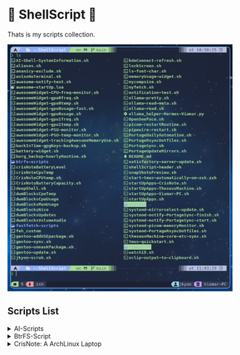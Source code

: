 # 🐚 ShellScript 📜

Thats is my scripts collection.

![Scripts preview](https://github.com/jKy0n/ShellScript/blob/main/.media/screenshot-2025-06-28.png)


## Scripts List 

<details>
    <summary>AI-Scripts</summary>
        AI-Shell-SystemInformation.sh: Script to make AI better response system info
</details>
<details>
    <summary>BtrFS-Script</summary>
        Filesystem-show-script.sh: For better view filesystem at all
</details>
<details>
<summary>CrisNote: A ArchLinux Laptop</summary>
<ul>
    <details>
        <summary>battery-widget.sh</summary>
        <ul>
            <li>Script for StatusBar indicate Battery %</li>
        </details>
    <details>
        <summary>CPU-freq-monitor.sh</summary>
        <ul>
            <li>Script for StatusBar indicate CPU usage %</li>
        </details>
    <details>
        <summary>CPU-temp-monitor.sh</summary>
        <ul>
            <li>Script for StatusBar indicate CPU temperature in ªC</li>
        </details>
</ul>
</details>